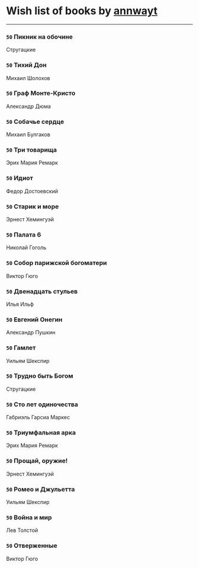 # Wish list of books by [annwayt](http://vk.com/id31966279)
---

### `50` Пикник на обочине
Стругацкие

### `50` Тихий Дон
Михаил Шолохов

### `50` Граф Монте-Кристо
Александр Дюма

### `50` Собачье сердце
Михаил Булгаков

### `50` Три товарища
Эрих Мария Ремарк

### `50` Идиот
Федор Достоевский

### `50` Старик и море
Эрнест Хемингуэй

### `50` Палата 6
Николай Гоголь

### `50` Собор парижской богоматери
Виктор Гюго

### `50` Двенадцать стульев
Илья Ильф

### `50` Евгений Онегин
Александр Пушкин

### `50` Гамлет
Уильям Шекспир

### `50` Трудно быть Богом
Стругацкие

### `50` Сто лет одиночества
Габриэль Гарсиа Маркес

### `50` Триумфальная арка
Эрих Мария Ремарк

### `50` Прощай, оружие!
Эрнест Хемингуэй

### `50` Ромео и Джульетта
Уильям Шекспир

### `50` Война и мир
Лев Толстой

### `50` Отверженные
Виктор Гюго


